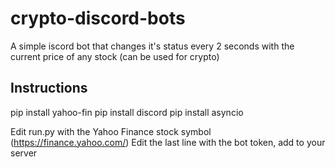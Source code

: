 # crypto-discord-bots
A simple iscord bot that changes it's status every 2 seconds with the current price of any stock (can be used for crypto)

## Instructions

pip install yahoo-fin
pip install discord
pip install asyncio

Edit run.py with the Yahoo Finance stock symbol (https://finance.yahoo.com/)
Edit the last line with the bot token, add to your server
